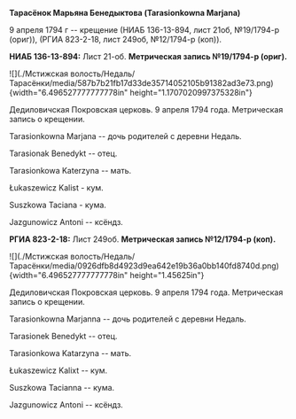 **Тарасёнок Марьяна Бенедыктова (Tarasionkowna Marjana)**

9 апреля 1794 г -- крещение (НИАБ 136-13-894, лист 21об, №19/1794-р
(ориг)), (РГИА 823-2-18, лист 249об, №12/1794-р (коп)).

**НИАБ 136-13-894:** Лист 21-об. **Метрическая запись №19/1794-р
(ориг).**

![](./Мстижская волость/Недаль/Тарасёнки/media/587b7b21fb17d33de35714052105b91382ad3e73.png){width="6.496527777777778in"
height="1.1707020997375328in"}

Дедиловичская Покровская церковь. 9 апреля 1794 года. Метрическая запись
о крещении.

Tarasionkowna Marjana -- дочь родителей с деревни Недаль.

Tarasionak Benedykt -- отец.

Tarasionkowa Katerzyna -- мать.

Łukaszewicz Kalist - кум.

Suszkowa Taciana - кума.

Jazgunowicz Antoni -- ксёндз.

**РГИА 823-2-18:** Лист 249об. **Метрическая запись №12/1794-р (коп).**

![](./Мстижская волость/Недаль/Тарасёнки/media/0926dfb8d4923d9ea642e19b36a0bb140fd8740d.png){width="6.496527777777778in"
height="1.45625in"}

Дедиловичская Покровская церковь. 9 апреля 1794 года. Метрическая запись
о крещении.

Tarasionkowna Marjanna -- дочь родителей с деревни Недаль.

Tarasionek Benedykt -- отец.

Tarasionkowa Katarzyna -- мать.

Łukaszewicz Kalixt -- кум.

Suszkowa Tacianna -- кума.

Jazgunowicz Antoni -- ксёндз.
